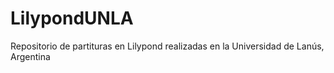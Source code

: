 # LilypondUNLA
Repositorio de partituras en Lilypond realizadas en la Universidad de Lanús, Argentina
